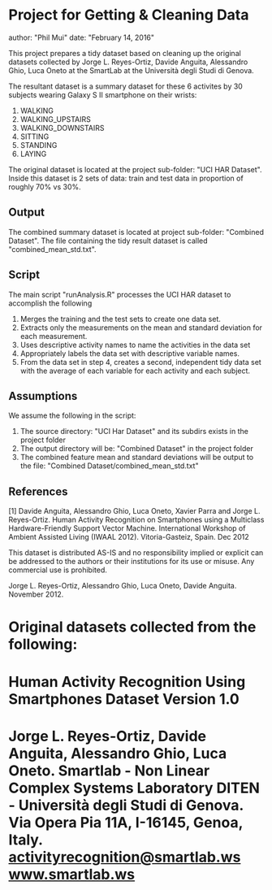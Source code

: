 Project for Getting & Cleaning Data
===================================
author: "Phil Mui"
date: "February 14, 2016"

This project prepares a tidy dataset based on cleaning up the original datasets collected by Jorge L. Reyes-Ortiz, Davide Anguita, Alessandro Ghio, Luca Oneto at the SmartLab at the Università degli Studi di Genova.  

The resultant dataset is a summary dataset for these 6 activites by 30 subjects wearing Galaxy S II smartphone on their wrists:

1. WALKING
2. WALKING_UPSTAIRS
3. WALKING_DOWNSTAIRS
4. SITTING
5. STANDING
6. LAYING

The original dataset is located at the project sub-folder: "UCI HAR Dataset".  Inside this dataset is 2 sets of data: train and test data in proportion of roughly 70% vs 30%.

Output
-------
The combined summary dataset is located at project sub-folder: "Combined Dataset".  The file containing the tidy result dataset is called "combined_mean_std.txt".

Script
-------
The main script "runAnalysis.R" processes the UCI HAR dataset to accomplish the following

1. Merges the training and the test sets to create one data set.
2. Extracts only the measurements on the mean and standard deviation for each measurement.
3. Uses descriptive activity names to name the activities in the data set
4. Appropriately labels the data set with descriptive variable names.
5. From the data set in step 4, creates a second, independent tidy data set with the 
   average of each variable for each activity and each subject.

Assumptions
------------
We assume the following in the script:
 1. The source directory: "UCI Har Dataset" and its subdirs exists in the
    project folder
 2. The output directory will be: "Combined Dataset" in the project folder
 3. The combined feature mean and standard deviations will be output to the
    file: "Combined Dataset/combined_mean_std.txt"


References
-----------

[1] Davide Anguita, Alessandro Ghio, Luca Oneto, Xavier Parra and Jorge L. Reyes-Ortiz. Human Activity Recognition on Smartphones using a Multiclass Hardware-Friendly Support Vector Machine. International Workshop of Ambient Assisted Living (IWAAL 2012). Vitoria-Gasteiz, Spain. Dec 2012

This dataset is distributed AS-IS and no responsibility implied or explicit can be addressed to the authors or their institutions for its use or misuse. Any commercial use is prohibited.

Jorge L. Reyes-Ortiz, Alessandro Ghio, Luca Oneto, Davide Anguita. November 2012.

Original datasets collected from the following:
==================================================================
Human Activity Recognition Using Smartphones Dataset
Version 1.0
==================================================================
Jorge L. Reyes-Ortiz, Davide Anguita, Alessandro Ghio, Luca Oneto.
Smartlab - Non Linear Complex Systems Laboratory
DITEN - Università degli Studi di Genova.
Via Opera Pia 11A, I-16145, Genoa, Italy.
activityrecognition@smartlab.ws
www.smartlab.ws
==================================================================